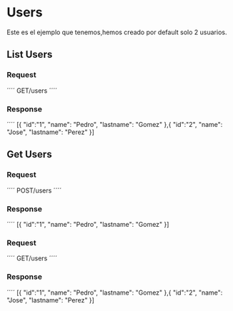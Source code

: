 # Users

Este es el ejemplo que tenemos,hemos creado por default solo 2 usuarios.

## List Users

### Request
´´´´
GET/users
´´´´
### Response
´´´´
[{
    "id":"1",
    "name": "Pedro",
    "lastname": "Gomez"
},{
    "id":"2",
    "name": "Jose",
    "lastname": "Perez"
}]

## Get Users

### Request
´´´´
POST/users
´´´´
### Response
´´´´
[{
    "id":"1",
    "name": "Pedro",
    "lastname": "Gomez"
}]

### Request
´´´´
GET/users
´´´´
### Response
´´´´
[{
    "id":"1",
    "name": "Pedro",
    "lastname": "Gomez"
},{
    "id":"2",
    "name": "Jose",
    "lastname": "Perez"
}]
